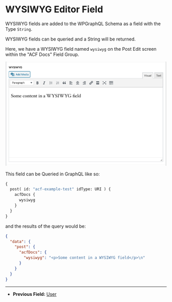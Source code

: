 # WYSIWYG Editor Field

WYSIWYG fields are added to the WPGraphQL Schema as a field with the Type `String`.

WYSIWYG fields can be queried and a String will be returned.

Here, we have a WYSIWYG field named `wysiwyg` on the Post Edit screen within the "ACF Docs" Field Group.

![WYSIWYG field in the Edit Post screen](../img/wysiwyg-field-input.png?raw=true)

This field can be Queried in GraphQL like so:

```graphql
{
  post( id: "acf-example-test" idType: URI ) {
    acfDocs {
      wysiwyg
    }
  }
}
```

and the results of the query would be:

```json
{
  "data": {
    "post": {
      "acfDocs": {
        "wysiwyg": "<p>Some content in a WYSIWYG field</p>\n"
      }
    }
  }
}
```

----

- **Previous Field:** [User](./user.md)
